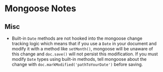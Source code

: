 # Mongoose Notes


## Misc

* Built-in `Date` methods are not hooked into the mongoose change tracking logic
  which means that if you use a `Date` in your document and modify it with a
  method like `setMonth()`, mongoose will be unaware of this change and
  `doc.save()` will not persist this modification.  If you must modify `Date`
  types using built-in methods, tell mongoose about the change with
  `doc.markModified('pathToYourDate')` before saving.
